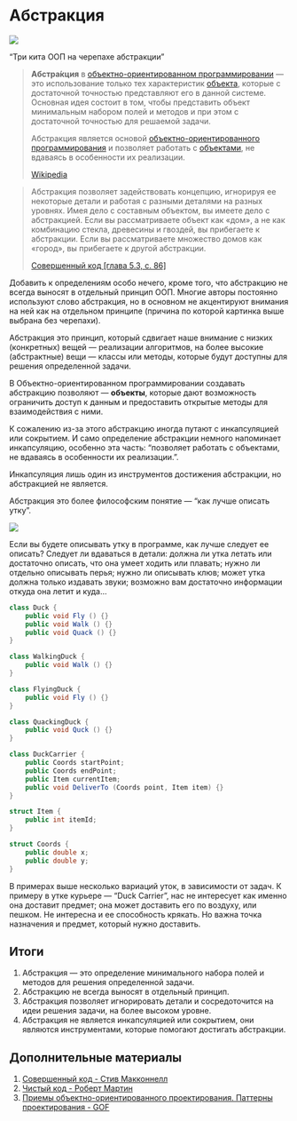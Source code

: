 # Абстракция

![](https://ic.pics.livejournal.com/asy/89458/542816/542816_900.png)

“Три кита ООП на черепахе абстракции”

> **Абстра́кция** в [объектно-ориентированном программировании](https://ru.wikipedia.org/wiki/Объектно-ориентированное_программирование) — это использование только тех характеристик [объекта](https://ru.wikipedia.org/wiki/Объект_(программирование)), которые с достаточной точностью представляют его в данной системе. Основная идея состоит в том, чтобы представить объект минимальным набором полей и методов и при этом с достаточной точностью для решаемой задачи.
>
> Абстракция является основой [объектно-ориентированного программирования](https://ru.wikipedia.org/wiki/Объектно-ориентированное_программирование) и позволяет работать с [объектами](https://ru.wikipedia.org/wiki/Объект_(программирование)), не вдаваясь в особенности их реализации.
>
> [Wikipedia](https://ru.wikipedia.org/wiki/%D0%90%D0%B1%D1%81%D1%82%D1%80%D0%B0%D0%BA%D1%86%D0%B8%D1%8F_%D0%B4%D0%B0%D0%BD%D0%BD%D1%8B%D1%85)

> Абстракция позволяет задействовать концепцию, игнорируя ее некоторые детали и работая с разными деталями на разных уровнях. Имея дело с составным объектом, вы имеете дело с абстракцией. Если вы рассматриваете объект как «дом», а не как комбинацию стекла, древесины и гвоздей, вы прибегаете к абстракции. Если вы рассматриваете множество домов как «город», вы прибегаете к другой абстракции.
>
> [Совершенный код [глава 5.3, c. 86]](https://www.amazon.com/Code-Complete-Practical-Handbook-Construction/dp/0735619670)

Добавить к определениям особо нечего, кроме того, что абстракцию не всегда выносят в отдельный принцип ООП. Многие авторы постоянно используют слово абстракция, но в основном не акцентируют внимания на ней как на отдельном принципе (причина по которой картинка выше выбрана без черепахи).

Абстракция это принцип, который сдвигает наше внимание с низких (конкретных) вещей — реализации алгоритмов, на более высокие (абстрактные) вещи — классы или методы, которые будут доступны для решения определенной задачи.

В Объектно-ориентированном программировании создавать абстракцию позволяют — **объекты**, которые дают возможность ограничить доступ к данным и предоставить открытые методы для взаимодействия с ними.

К сожалению из-за этого абстракцию иногда путают с инкапсуляцией или сокрытием. И само определение абстракции немного напоминает инкапсуляцию, особенно эта часть: “позволяет работать с объектами, не вдаваясь в особенности их реализации.”. 

Инкапсуляция лишь один из инструментов достижения абстракции, но абстракцией не является.

Абстракция это более философским понятие — “как лучше описать утку”.

![](https://kamgosplem.ru/wp-content/uploads/2018/01/viraschivanie-utok.jpg)

Если вы будете описывать утку в программе, как лучше следует ее описать? Следует ли вдаваться в детали: должна ли утка летать или достаточно описать, что она умеет ходить или плавать; нужно ли отдельно описывать перья; нужно ли описывать клюв; может утка должна только издавать звуки;  возможно вам достаточно информации откуда она летит и куда…

```c#
class Duck {
    public void Fly () {}
    public void Walk () {}
    public void Quack () {}
}

class WalkingDuck {
	public void Walk () {}
}

class FlyingDuck {
    public void Fly () {}
}

class QuackingDuck {
    public void Quck () {}
}

class DuckCarrier {
    public Coords startPoint;
    public Coords endPoint;
    public Item currentItem;
    public void DeliverTo (Coords point, Item item) {}
}

struct Item {
    public int itemId;
}

struct Coords {
    public double x;
    public double y;
}
```

В примерах выше несколько вариаций уток, в зависимости от задач. К примеру в утке курьере — “Duck Carrier”, нас не интересует как именно она доставит предмет; она может доставить его по воздуху, или пешком. Не интересна и ее способность крякать. Но важна точка назначения и предмет, который нужно доставить.

## Итоги

1. Абстракция — это определение минимального набора полей и методов для решения определенной задачи.
2. Абстракцию не всегда выносят в отдельный принцип.
3. Абстракция позволяет игнорировать детали и сосредоточится на идеи решения задачи, на более высоком уровне.
4. Абстракция не является инкапсуляцией или сокрытием, они являются инструментами, которые помогают достигать абстракции.

## Дополнительные материалы

1. [Совершенный код - Стив Макконнелл ](https://www.amazon.com/Code-Complete-Practical-Handbook-Construction/dp/0735619670)
2. [Чистый код - Роберт Мартин](https://www.amazon.com/Clean-Code-Handbook-Software-Craftsmanship/dp/0132350882)
3. [Приемы объектно-ориентированного проектирования. Паттерны проектирования - GOF](https://www.amazon.com/Design-Patterns-Object-Oriented-Addison-Wesley-Professional-ebook/dp/B000SEIBB8)

